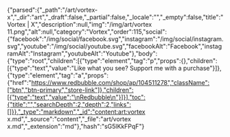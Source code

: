 {"parsed":{"_path":"/art/vortex-x","_dir":"art","_draft":false,"_partial":false,"_locale":"","_empty":false,"title":"Vortex | X","description":null,"img":"/img/art/vortex 11.png","alt":null,"category":"Vortex","order":115,"social":{"facebook":"/img/social/facebook.svg","instagram":"/img/social/instagram.svg","youtube":"/img/social/youtube.svg","facebookAlt":"Facebook","instagramAlt":"Instagram","youtubeAlt":"Youtube"},"body":{"type":"root","children":[{"type":"element","tag":"p","props":{},"children":[{"type":"text","value":"Like what you see? Support me with a purchase"}]},{"type":"element","tag":"a","props":{"href":"https://www.redbubble.com/shop/ap/104511278","className":["btn","btn-primary","store-link"]},"children":[{"type":"text","value":"\nRedbubble\n"}]}],"toc":{"title":"","searchDepth":2,"depth":2,"links":[]}},"_type":"markdown","_id":"content:art:vortex x.md","_source":"content","_file":"art/vortex x.md","_extension":"md"},"hash":"sG5lKkFPqF"}